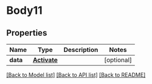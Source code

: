 # Body11

## Properties
Name | Type | Description | Notes
------------ | ------------- | ------------- | -------------
**data** | [**Activate**](Activate.md) |  | [optional] 

[[Back to Model list]](../README.md#documentation-for-models) [[Back to API list]](../README.md#documentation-for-api-endpoints) [[Back to README]](../README.md)

